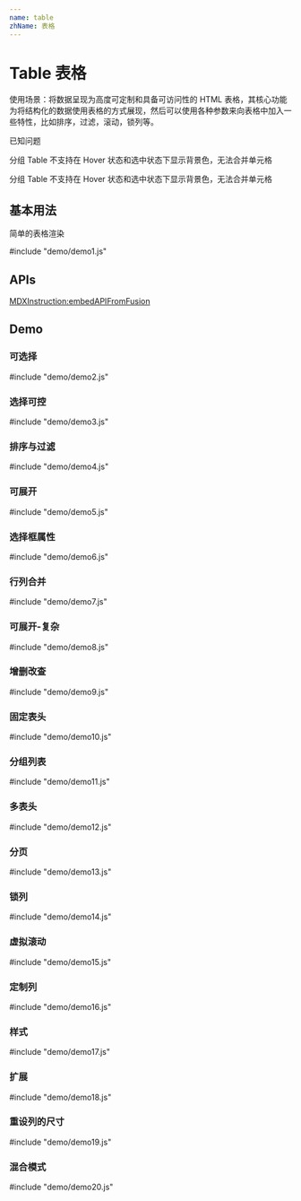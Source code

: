 ```yaml
---
name: table
zhName: 表格
---
```


# Table 表格

使用场景：将数据呈现为高度可定制和具备可访问性的 HTML 表格，其核心功能为将结构化的数据使用表格的方式展现，然后可以使用各种参数来向表格中加入一些特性，比如排序，过滤，滚动，锁列等。

已知问题

分组 Table 不支持在 Hover 状态和选中状态下显示背景色，无法合并单元格

分组 Table 不支持在 Hover 状态和选中状态下显示背景色，无法合并单元格

## 基本用法

简单的表格渲染

#include "demo/demo1.js"



## APIs

[MDXInstruction:embedAPIFromFusion](https://github.com/alibaba-fusion/next/blob/master/docs/table/index.md)

## Demo


### 可选择

#include "demo/demo2.js"

### 选择可控

#include "demo/demo3.js"

### 排序与过滤

#include "demo/demo4.js"

### 可展开

#include "demo/demo5.js"

### 选择框属性

#include "demo/demo6.js"

### 行列合并

#include "demo/demo7.js"

### 可展开-复杂

#include "demo/demo8.js"

### 增删改查

#include "demo/demo9.js"

### 固定表头

#include "demo/demo10.js"

### 分组列表

#include "demo/demo11.js"

### 多表头

#include "demo/demo12.js"

### 分页

#include "demo/demo13.js"

### 锁列

#include "demo/demo14.js"

### 虚拟滚动

#include "demo/demo15.js"

### 定制列

#include "demo/demo16.js"

### 样式

#include "demo/demo17.js"

### 扩展

#include "demo/demo18.js"

### 重设列的尺寸

#include "demo/demo19.js"

### 混合模式

#include "demo/demo20.js"
